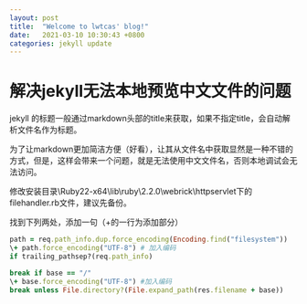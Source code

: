 ```yaml
---
layout: post
title:  "Welcome to lwtcas' blog!"
date:   2021-03-10 10:30:43 +0800
categories: jekyll update
---
```

# 解决jekyll无法本地预览中文文件的问题

jekyll 的标题一般通过markdown头部的title来获取，如果不指定title，会自动解析文件名作为标题。

为了让markdown更加简洁方便（好看），让其从文件名中获取显然是一种不错的方式，但是，这样会带来一个问题，就是无法使用中文文件名，否则本地调试会无法访问。

修改安装目录\Ruby22-x64\lib\ruby\2.2.0\webrick\httpservlet下的filehandler.rb文件，建议先备份。

找到下列两处，添加一句（+的一行为添加部分）

```Ruby
path = req.path_info.dup.force_encoding(Encoding.find("filesystem"))
\+ path.force_encoding("UTF-8") # 加入编码
if trailing_pathsep?(req.path_info)

break if base == "/"
\+ base.force_encoding("UTF-8") #加入编码
break unless File.directory?(File.expand_path(res.filename + base))
```

